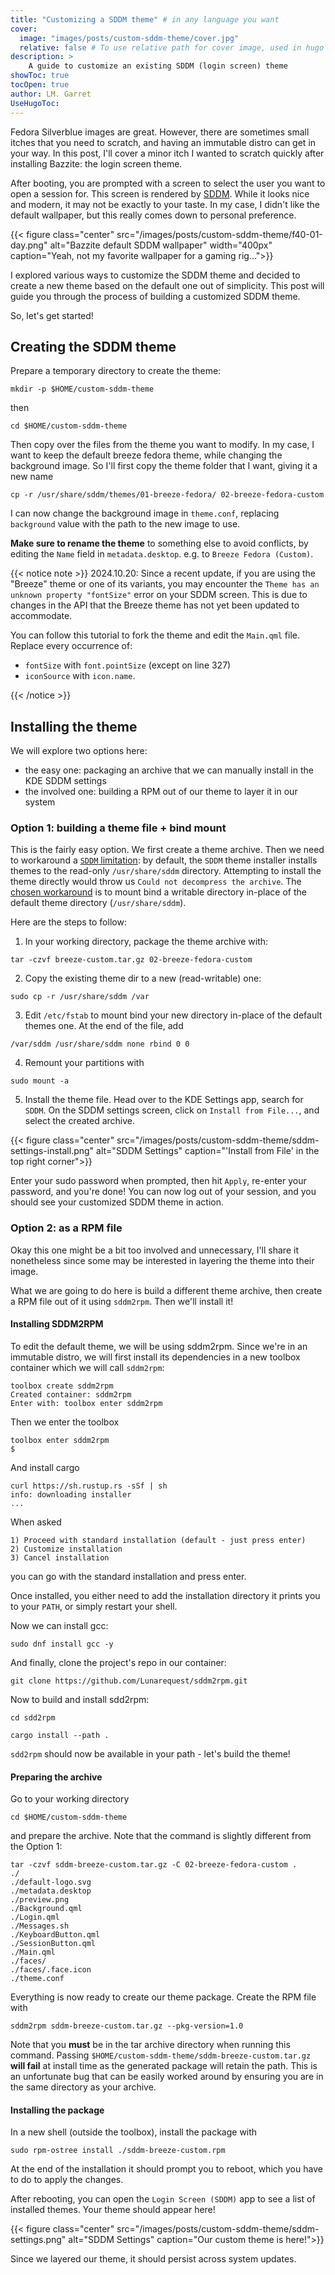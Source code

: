 ```yaml
---
title: "Customizing a SDDM theme" # in any language you want
cover:
  image: "images/posts/custom-sddm-theme/cover.jpg"
  relative: false # To use relative path for cover image, used in hugo Page-bundles
description: >
    A guide to customize an existing SDDM (login screen) theme
showToc: true
tocOpen: true
author: LM. Garret
UseHugoToc:
---
```


Fedora Silverblue images are great. However, there are sometimes small itches that you need to scratch, and having an immutable distro can get in your way. In this post, I'll cover a minor itch I wanted to scratch quickly after installing Bazzite: the login screen theme.

After booting, you are prompted with a screen to select the user you want to open a session for. This screen is rendered by [SDDM](https://github.com/sddm/sddm/). While it looks nice and modern, it may not be exactly to your taste. In my case, I didn't like the default wallpaper, but this really comes down to personal preference.

{{< figure class="center" src="/images/posts/custom-sddm-theme/f40-01-day.png" alt="Bazzite default SDDM wallpaper" width="400px" caption="Yeah, not my favorite wallpaper for a gaming rig...">}}

I explored various ways to customize the SDDM theme and decided to create a new theme based on the default one out of simplicity. This post will guide you through the process of building a customized SDDM theme.

So, let's get started!

## Creating the SDDM theme
Prepare a temporary directory to create the theme:
```command
mkdir -p $HOME/custom-sddm-theme
```
then
```command
cd $HOME/custom-sddm-theme
```

Then copy over the files from the theme you want to modify. In my case, I want to keep the default breeze fedora theme, while changing the background image. So I'll first copy the theme folder that I want, giving it a new name
```command
cp -r /usr/share/sddm/themes/01-breeze-fedora/ 02-breeze-fedora-custom
```

I can now change the background image in `theme.conf`, replacing `background` value with the path to the new image to use.

**Make sure to rename the theme** to something else to avoid conflicts, by editing the `Name` field in `metadata.desktop`. e.g. to `Breeze Fedora (Custom)`.

{{< notice note >}}
2024.10.20: Since a recent update, if you are using the "Breeze" theme or one of its variants, you may encounter the `Theme has an unknown property "fontSize"` error on your SDDM screen. This is due to changes in the API that the Breeze theme has not yet been updated to accommodate.

You can follow this tutorial to fork the theme and edit the `Main.qml` file. Replace every occurrence of:
- `fontSize` with `font.pointSize` (except on line 327)
- `iconSource` with `icon.name`.

{{< /notice >}}

## Installing the theme
We will explore two options here:
 - the easy one: packaging an archive that we can manually install in the KDE SDDM settings
 - the involved one: building a RPM out of our theme to layer it in our system

### Option 1: building a theme file + bind mount
This is the fairly easy option. We first create a theme archive. Then we need to workaround a [`SDDM` limitation](https://pagure.io/fedora-kde/SIG/issue/282): by default, the `SDDM` theme installer installs themes to the read-only `/usr/share/sddm` directory. Attempting to install the theme directly would throw us `Could not decompress the archive`. The [chosen workaround](https://discussion.fedoraproject.org/t/another-way-to-customize-sddm-under-kinoite/37773) is to mount bind a writable directory in-place of the default theme directory (`/usr/share/sddm`).

Here are the steps to follow:

1. In your working directory, package the theme archive with:
```command
tar -czvf breeze-custom.tar.gz 02-breeze-fedora-custom
```

2. Copy the existing theme dir to a new (read-writable) one:
```command
sudo cp -r /usr/share/sddm /var
```

3. Edit `/etc/fstab` to mount bind your new directory in-place of the default themes one. At the end of the file, add 
```
/var/sddm /usr/share/sddm none rbind 0 0 
```

4. Remount your partitions with
```command
sudo mount -a
```

5. Install the theme file. Head over to the KDE Settings app, search for `SDDM`. On the SDDM settings screen, click on `Install from File...`, and select the created archive.

{{< figure class="center" src="/images/posts/custom-sddm-theme/sddm-settings-install.png" alt="SDDM Settings" caption="'Install from File' in the top right corner">}}

Enter your sudo password when prompted, then hit `Apply`, re-enter your password, and you're done! You can now log out of your session, and you should see your customized SDDM theme in action.

### Option 2: as a RPM file
Okay this one might be a bit too involved and unnecessary, I'll share it nonetheless since some may be interested in layering the theme into their image.

What we are going to do here is build a different theme archive, then create a RPM file out of it using `sddm2rpm`. Then we'll install it!

#### Installing SDDM2RPM
To edit the default theme, we will be using sddm2rpm. Since we're in an immutable distro, we will first install its dependencies in a new toolbox container which we will call `sddm2rpm`:
```command
toolbox create sddm2rpm
Created container: sddm2rpm
Enter with: toolbox enter sddm2rpm
```

Then we enter the toolbox
```command
toolbox enter sddm2rpm
$
```

And install cargo
```command
curl https://sh.rustup.rs -sSf | sh
info: downloading installer
...
```

When asked
```console
1) Proceed with standard installation (default - just press enter)
2) Customize installation
3) Cancel installation
```
you can go with the standard installation and press enter.

Once installed, you either need to add the installation directory it prints you to your `PATH`, or simply restart your shell.

Now we can install gcc:
```command
sudo dnf install gcc -y
```

And finally, clone the project's repo in our container:

```command
git clone https://github.com/Lunarequest/sddm2rpm.git
```

Now to build and install sdd2rpm:
```command
cd sdd2rpm
```

```command
cargo install --path .
```

`sdd2rpm` should now be available in your path - let's build the theme!

#### Preparing the archive
Go to your working directory
```command
cd $HOME/custom-sddm-theme
```

and prepare the archive. Note that the command is slightly different from the Option 1:
```command
tar -czvf sddm-breeze-custom.tar.gz -C 02-breeze-fedora-custom .
./
./default-logo.svg
./metadata.desktop
./preview.png
./Background.qml
./Login.qml
./Messages.sh
./KeyboardButton.qml
./SessionButton.qml
./Main.qml
./faces/
./faces/.face.icon
./theme.conf
```

Everything is now ready to create our theme package. Create the RPM file with
```command
sddm2rpm sddm-breeze-custom.tar.gz --pkg-version=1.0
```

Note that you **must** be in the tar archive directory when running this command. Passing `$HOME/custom-sddm-theme/sddm-breeze-custom.tar.gz` **will fail** at install time as the generated package will retain the path. This is an unfortunate bug that can be easily worked around by ensuring you are in the same directory as your archive.

#### Installing the package
In a new shell (outside the toolbox), install the package with
```command
sudo rpm-ostree install ./sddm-breeze-custom.rpm
```

At the end of the installation it should prompt you to reboot, which you have to do to apply the changes.

After rebooting, you can open the `Login Screen (SDDM)` app to see a list of installed themes. Your theme should appear here!


{{< figure class="center" src="/images/posts/custom-sddm-theme/sddm-settings.png" alt="SDDM Settings" caption="Our custom theme is here!">}}

Since we layered our theme, it should persist across system updates.
